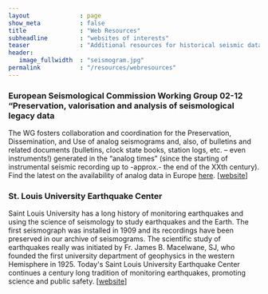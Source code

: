 ```yaml
---
layout              : page
show_meta           : false
title               : "Web Resources"
subheadline         : "websites of interests"
teaser              : "Additional resources for historical seismic data"
header:
   image_fullwidth  : "seismogram.jpg"
permalink           : "/resources/webresources"
---
```




### European Seismological Commission Working Group   02-12 “Preservation, valorisation and analysis of seismological legacy data
The WG fosters collaboration and coordination for the Preservation, Dissemination, and Use of analog seismograms and, also, of bulletins and related documents (bulletins, clock state books, station logs, etc. – even instruments!) generated in the “analog times” (since the starting of instrumental seismic recording up to -approx.- the end of the XXth century).<br> Find the latest on the availability of analog data in Europe [here](https://www.legacy-seismograms.eu/useful-links/).
[[website](https://www.legacy-seismograms.eu/)]

### St. Louis University Earthquake Center
Saint Louis University has a long history of monitoring earthquakes and using the science of seismology to study earthquakes and the Earth. The first seismograph was installed in 1909 and its recordings have been preserved in our archive of seismograms. The scientific study of earthquakes really was initiated by Fr. James B. Macelwane, SJ, who founded the first university department of geophysics in the western Hemisphere in 1925. Today's Saint Louis University Earthquake Center continues a century long tradition of monitoring earthquakes, promoting science and public safety. [[website](https://www.eas.slu.edu/eqc/eqc.html)]
